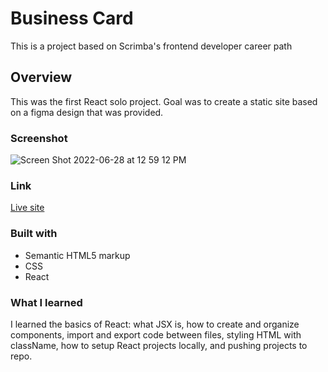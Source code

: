 # Business Card 

This is a project based on Scrimba's frontend developer career path

## Overview

This was the first React solo project. Goal was to create a static site based on a figma design that was provided.

### Screenshot 

![Screen Shot 2022-06-28 at 12 59 12 PM](https://user-images.githubusercontent.com/76503650/176359860-374e7098-4146-43eb-84db-43489ba71cc3.png)

### Link 

[Live site](https://react-business-card-one.vercel.app/)

### Built with 

- Semantic HTML5 markup
- CSS 
- React

### What I learned

I learned the basics of React: what JSX is, how to create and organize components, import and export code between files, styling HTML with className, how to setup React projects locally, and pushing projects to repo.